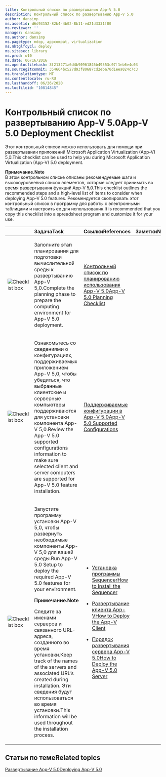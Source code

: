 ```yaml
---
title: Контрольный список по развертыванию App-V 5.0
description: Контрольный список по развертыванию App-V 5.0
author: dansimp
ms.assetid: d6d93152-82b4-4b02-8b11-ed21d3331f00
ms.reviewer: ''
manager: dansimp
ms.author: dansimp
ms.pagetype: mdop, appcompat, virtualization
ms.mktglfcycl: deploy
ms.sitesec: library
ms.prod: w10
ms.date: 06/16/2016
ms.openlocfilehash: 3f213271a6d4b90961846b49553c07f1eb6e4c03
ms.sourcegitcommit: 354664bc527d93f80687cd2eba70d1eea024c7c3
ms.translationtype: MT
ms.contentlocale: ru-RU
ms.lasthandoff: 06/26/2020
ms.locfileid: "10814845"
---
```

# <span data-ttu-id="60bb8-103">Контрольный список по развертыванию App-V 5.0</span><span class="sxs-lookup"><span data-stu-id="60bb8-103">App-V 5.0 Deployment Checklist</span></span>


<span data-ttu-id="60bb8-104">Этот контрольный список можно использовать для помощи при развертывании приложений Microsoft Application Virtualization (App-V) 5,0.</span><span class="sxs-lookup"><span data-stu-id="60bb8-104">This checklist can be used to help you during Microsoft Application Virtualization (App-V) 5.0 deployment.</span></span>

**<span data-ttu-id="60bb8-105">Примечание.</span><span class="sxs-lookup"><span data-stu-id="60bb8-105">Note</span></span>**  
<span data-ttu-id="60bb8-106">В этом контрольном списке описаны рекомендуемые шаги и высокоуровневый список элементов, которые следует принимать во время развертывания функций App-V 5,0.</span><span class="sxs-lookup"><span data-stu-id="60bb8-106">This checklist outlines the recommended steps and a high-level list of items to consider when deploying App-V 5.0 features.</span></span> <span data-ttu-id="60bb8-107">Рекомендуется скопировать этот контрольный список в программу для работы с электронными таблицами и настроить ее для использования.</span><span class="sxs-lookup"><span data-stu-id="60bb8-107">It is recommended that you copy this checklist into a spreadsheet program and customize it for your use.</span></span>



<table>
<colgroup>
<col width="25%" />
<col width="25%" />
<col width="25%" />
<col width="25%" />
</colgroup>
<thead>
<tr class="header">
<th align="left"></th>
<th align="left"><span data-ttu-id="60bb8-108">Задача</span><span class="sxs-lookup"><span data-stu-id="60bb8-108">Task</span></span></th>
<th align="left"><span data-ttu-id="60bb8-109">Ссылки</span><span class="sxs-lookup"><span data-stu-id="60bb8-109">References</span></span></th>
<th align="left"><span data-ttu-id="60bb8-110">Заметки</span><span class="sxs-lookup"><span data-stu-id="60bb8-110">Notes</span></span></th>
</tr>
</thead>
<tbody>
<tr class="odd">
<td align="left"><img src="images/checklistbox.gif" alt="Checklist box" /></td>
<td align="left"><p><span data-ttu-id="60bb8-111">Заполните этап планирования для подготовки вычислительной среды к развертыванию App-V 5,0.</span><span class="sxs-lookup"><span data-stu-id="60bb8-111">Complete the planning phase to prepare the computing environment for App-V 5.0 deployment.</span></span></p></td>
<td align="left"><p><a href="app-v-50-planning-checklist.md" data-raw-source="[App-V 5.0 Planning Checklist](app-v-50-planning-checklist.md)"><span data-ttu-id="60bb8-112">Контрольный список по планированию использования App-V 5.0</span><span class="sxs-lookup"><span data-stu-id="60bb8-112">App-V 5.0 Planning Checklist</span></span></a></p></td>
<td align="left"><p></p></td>
</tr>
<tr class="even">
<td align="left"><img src="images/checklistbox.gif" alt="Checklist box" /></td>
<td align="left"><p><span data-ttu-id="60bb8-113">Ознакомьтесь со сведениями о конфигурациях, поддерживаемых приложением App-V 5,0, чтобы убедиться, что выбранные клиентские и серверные компьютеры поддерживаются для установки компонента App-V 5,0.</span><span class="sxs-lookup"><span data-stu-id="60bb8-113">Review the App-V 5.0 supported configurations information to make sure selected client and server computers are supported for App-V 5.0 feature installation.</span></span></p></td>
<td align="left"><p><a href="app-v-50-supported-configurations.md" data-raw-source="[App-V 5.0 Supported Configurations](app-v-50-supported-configurations.md)"><span data-ttu-id="60bb8-114">Поддерживаемые конфигурации в App-V 5.0</span><span class="sxs-lookup"><span data-stu-id="60bb8-114">App-V 5.0 Supported Configurations</span></span></a></p></td>
<td align="left"><p></p></td>
</tr>
<tr class="odd">
<td align="left"><img src="images/checklistbox.gif" alt="Checklist box" /></td>
<td align="left"><p><span data-ttu-id="60bb8-115">Запустите программу установки App-V 5,0, чтобы развернуть необходимые компоненты App-V 5,0 для вашей среды.</span><span class="sxs-lookup"><span data-stu-id="60bb8-115">Run App-V 5.0 Setup to deploy the required App-V 5.0 features for your environment.</span></span></p>
<div class="alert">
<strong><span data-ttu-id="60bb8-116">Примечание.</span><span class="sxs-lookup"><span data-stu-id="60bb8-116">Note</span></span></strong><br/><p><span data-ttu-id="60bb8-117">Следите за именами серверов и связанного URL-адреса, созданного во время установки.</span><span class="sxs-lookup"><span data-stu-id="60bb8-117">Keep track of the names of the servers and associated URL’s created during installation.</span></span> <span data-ttu-id="60bb8-118">Эти сведения будут использоваться во время установки.</span><span class="sxs-lookup"><span data-stu-id="60bb8-118">This information will be used throughout the installation process.</span></span></p>
</div>
<div>

</div></td>
<td align="left"><p></p>
<ul>
<li><p><a href="how-to-install-the-sequencer-beta-gb18030.md" data-raw-source="[How to Install the Sequencer](how-to-install-the-sequencer-beta-gb18030.md)"><span data-ttu-id="60bb8-119">Установка программы Sequencer</span><span class="sxs-lookup"><span data-stu-id="60bb8-119">How to Install the Sequencer</span></span></a></p></li>
<li><p><a href="how-to-deploy-the-app-v-client-gb18030.md" data-raw-source="[How to Deploy the App-V Client](how-to-deploy-the-app-v-client-gb18030.md)"><span data-ttu-id="60bb8-120">Развертывание клиента App-V</span><span class="sxs-lookup"><span data-stu-id="60bb8-120">How to Deploy the App-V Client</span></span></a></p></li>
<li><p><a href="how-to-deploy-the-app-v-50-server-50sp3.md" data-raw-source="[How to Deploy the App-V 5.0 Server](how-to-deploy-the-app-v-50-server-50sp3.md)"><span data-ttu-id="60bb8-121">Порядок развертывания сервера App-V 5.0</span><span class="sxs-lookup"><span data-stu-id="60bb8-121">How to Deploy the App-V 5.0 Server</span></span></a></p></li>
</ul></td>
<td align="left"><p></p></td>
</tr>
</tbody>
</table>








## <span data-ttu-id="60bb8-122">Статьи по теме</span><span class="sxs-lookup"><span data-stu-id="60bb8-122">Related topics</span></span>


[<span data-ttu-id="60bb8-123">Развертывание App-V 5.0</span><span class="sxs-lookup"><span data-stu-id="60bb8-123">Deploying App-V 5.0</span></span>](deploying-app-v-50.md)









